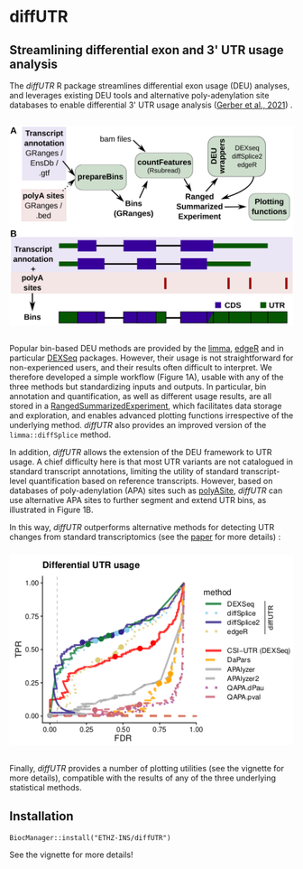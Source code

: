 # diffUTR

## Streamlining differential exon and 3' UTR usage analysis

The _diffUTR_ R package streamlines differential exon usage (DEU) analyses, and leverages existing DEU tools and alternative poly-adenylation site databases to enable differential 3' UTR usage analysis ([Gerber et al., 2021](https://doi.org/10.1186/s12859-021-04114-7)) . 

<img src="inst/docs/figure1.svg" alt="diffUTR scheme" style="margin-top: 15px; margin-bottom: 15px;" />

Popular bin-based DEU methods are provided by the [limma](https://bioconductor.org/packages/release/bioc/html/limma.html), [edgeR](https://bioconductor.org/packages/release/bioc/html/edgeR.html) and in particular [DEXSeq](https://bioconductor.org/packages/release/bioc/html/DEXSeq.html) packages. However, their usage is not straightforward for non-experienced users, and their results often difficult to interpret. We therefore developed a simple workflow (Figure 1A), usable with any of the three methods but standardizing inputs and outputs. In particular, bin annotation and quantification, as well as different usage results, are all stored in a [RangedSummarizedExperiment](https://www.bioconductor.org/packages/devel/bioc/vignettes/SummarizedExperiment/inst/doc/SummarizedExperiment.html), which facilitates data storage and exploration, and enables advanced plotting functions irrespective of the underlying method. _diffUTR_ also provides an improved version of the `limma::diffSplice` method.

In addition, _diffUTR_ allows the extension of the DEU framework to UTR usage. A chief difficulty here is that most UTR variants are not catalogued in standard transcript annotations, limiting the utility of standard transcript-level quantification based on reference transcripts. However, based on databases of poly-adenylation (APA) sites such as [polyASite](https://polyasite.unibas.ch), _diffUTR_ can use alternative APA sites to further segment and extend UTR bins, as illustrated in Figure 1B.

In this way, _diffUTR_ outperforms alternative methods for detecting UTR changes from standard transcriptomics (see the [paper](https://doi.org/10.1101/2021.02.12.430963) for more details) :

<img src="inst/docs/benchmark.png" alt="Differential UTR usage benchmark" width="600px" style="margin-top: 10px; margin-bottom: 15px;" />

Finally, _diffUTR_ provides a number of plotting utilities (see the vignette for more details), compatible with the results of any of the three underlying statistical methods.

## Installation

```{r}
BiocManager::install("ETHZ-INS/diffUTR")
```
See the vignette for more details!
